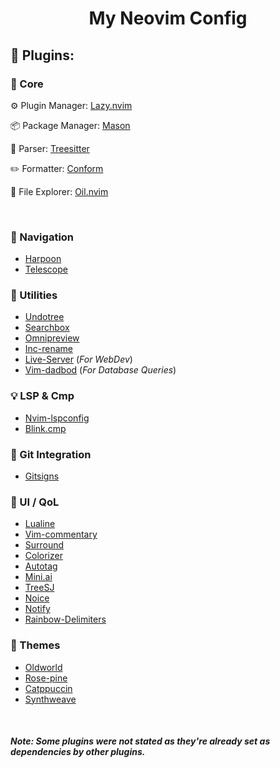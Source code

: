 <div><h1 align="center">My Neovim Config</h1></div>

## :electric_plug: Plugins:

### :pushpin: Core

:gear: Plugin Manager: [Lazy.nvim](https://github.com/folke/lazy.nvim.git)

:package: Package Manager: [Mason](https://github.com/williamboman/mason.nvim)

:mag_right: Parser: [Treesitter](https://github.com/nvim-treesitter/nvim-treesitter)

:pencil2: Formatter: [Conform](https://github.com/stevearc/conform.nvim)

:file_folder: File Explorer: [Oil.nvim](https://github.com/stevearc/oil.nvim)

<br>

### :rocket: Navigation

- [Harpoon](https://github.com/ThePrimeagen/harpoon)
- [Telescope](https://github.com/nvim-telescope/telescope.nvim)

### :wrench: Utilities

- [Undotree](https://github.com/mbbill/undotree)
- [Searchbox](https://github.com/VonHeikemen/searchbox.nvim)
- [Omnipreview](https://github.com/SylvanFranklin/omni-preview.nvim)
- [Inc-rename](https://github.com/smjonas/inc-rename.nvim)
- [Live-Server](https://github.com/barrett-ruth/live-server.nvim) (_For WebDev_)
- [Vim-dadbod](https://github.com/tpope/vim-dadbod) (_For Database Queries_)

### :bulb: LSP & Cmp

- [Nvim-lspconfig](https://github.com/neovim/nvim-lspconfig)
- [Blink.cmp](https://github.com/saghen/blink.cmp)

### :twisted_rightwards_arrows: Git Integration

- [Gitsigns](https://github.com/lewis6991/gitsigns.nvim)

### :star2: UI / QoL

- [Lualine](https://github.com/nvim-lualine/lualine.nvim)
- [Vim-commentary](https://github.com/tpope/vim-commentary)
- [Surround](https://github.com/kylechui/nvim-surround)
- [Colorizer](https://github.com/norcalli/nvim-colorizer.lua)
- [Autotag](https://github.com/windwp/nvim-ts-autotag)
- [Mini.ai](https://github.com/echasnovski/mini.ai)
- [TreeSJ](https://github.com/Wansmer/treesj)
- [Noice](https://github.com/folke/noice.nvim)
- [Notify](https://github.com/rcarriga/nvim-notify)
- [Rainbow-Delimiters](https://github.com/HiPhish/rainbow-delimiters.nvim)

### :art: Themes

- [Oldworld](https://github.com/dgox16/oldworld.nvim)
- [Rose-pine](https://github.com/rose-pine/nvim)
- [Catppuccin](https://github.com/catppuccin/nvim)
- [Synthweave](https://github.com/samharju/synthweave.nvim)

<br>

##### Note: Some plugins were not stated as they're already set as dependencies by other plugins.

